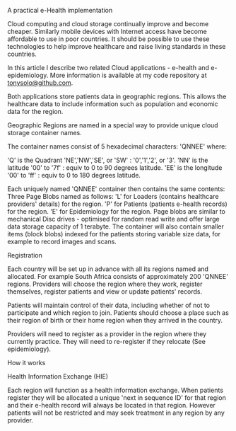 A practical e-Health implementation

Cloud computing and cloud storage continually improve and become cheaper. Similarly mobile devices with Internet access have become affordable to use in poor countries. It should be possible to use these technologies to help improve healthcare and raise living standards in these countries.

In this article I describe two related Cloud applications - e-health and e-epidemiology. More information is available at my code repository at tonysolo@github.com.

Both applications store patients data in geographic regions. This allows the healthcare data to include information such as population and economic data for the region.

Geographic Regions are named in a special way to provide unique cloud storage container names. 

The container names consist of 5 hexadecimal characters: 'QNNEE' where:

'Q' is the Quadrant 'NE','NW','SE', or 'SW' : '0','1','2', or '3'.
'NN' is the latitude '00' to '7f' : equiv to 0 to 90 degrees latitude.
'EE' is the longitude '00' to 'ff' : equiv to 0 to 180 degrees latitude.

Each uniquely named 'QNNEE' container then contains the same contents:
Three Page Blobs named as follows:
'L' for Loaders (contains healthcare providers' details) for the region.
'P' for Patients (patients e-health records) for the region.
'E' for Epidemiology for the region.
Page blobs are similar to mechanical Disc drives - optimised for random read write and offer large data storage capacity of 1 terabyte.
The container will also contain smaller items (block blobs) indexed for the patients storing variable size data, for example to record images and scans.

Registration

Each country will be set up in advance with all its regions named and allocated. For example South Africa consists of approximately 200 'QNNEE' regions. Providers will choose the region where they work, register themselves, register patients and view or update patients' records.

Patients will maintain control of their data, including whether of not to participate and which region to join. Patients should choose a place such as their region of birth or their home region when they arrived in the country.

Providers will need to register as a provider in the region where they currently practice. They will need to re-register if they relocate (See epidemiology).

How it works


Health Information Exchange (HIE)

 Each region will function as a health information exchange. When patients register they will be allocated a unique 'next in sequence ID' for that region and their e-health record will always be located in that region. However patients will not be restricted and may seek treatment in any region by any provider.






